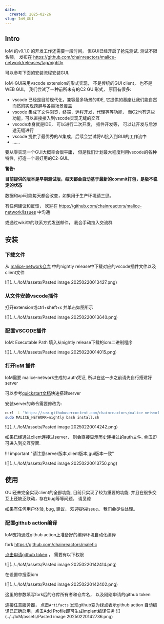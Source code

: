 ```yaml
---
date:
  created: 2025-02-26
slug: IoM_GUI
---
```


## Intro

IoM 的v0.1.0 的开发工作还需要一段时间， 但GUI已经开启了抢先测试. 测试不限名额， 发布在 https://github.com/chainreactors/malice-network/releases/tag/nightly

可以参考下面的安装流程安装GUI.

IoM-GUI采用vscode extension的形式实现， 不是传统的GUI client， 也不是WEB GUI。 我们尝试了一种前所未有的C2 GUI形式， 原因有很多: 

* vscode 已经是目前现代化，兼容最多场景的IDE, 它提供的基座让我们能自然而然的实现跨屏与各类场景覆盖
* vscode 集成了文件浏览，终端，远程开发，代理等等功能， 而C2也有这些功能，可以直接接入到vscode实现无缝的交互
* vscode本身就是IDE， 可以进行二次开发， 插件开发等， 可以让开发与后渗透无缝进行
* vscode 提供了最优秀的AI集成，后续会尝试将AI接入到GUI的工作流中
* ......

要从零实现一个GUI大概率会很平庸， 但是我们计划最大程度利用vscode的各种特性，打造一个最好用的C2-GUI。 

**警告:** 

**目前提供的版本是早期测试版，每天都会自动基于最新的commit打包，是极不稳定的状态**

<!-- more -->

数据和api可能每天都会改变，如果用于生产环境请三思。 

有任何建议和反馈， 欢迎在 https://github.com/chainreactors/malice-network/issues 中沟通

或通过wiki中的联系方式发送邮件， 我会手动拉入交流群

## 安装

### 下载文件
从 [malice-network仓库](https://github.com/chainreactors/malice-network/releases/tag/nightly) 中的nightly release中下载对应的vscode插件文件以及client文件

![](../../IoM/assets/Pasted image 20250220013427.png)

### 从文件安装vscode插件

打开extension或ctrl+sheft+x 并单击如图所示

![](../../IoM/assets/Pasted image 20250220013640.png)

### 配置VSCODE插件

IoM: Executable Path 填入从nightly release下载的iom二进制程序

![](../../IoM/assets/Pasted image 20250220014015.png)

### 打开IoM 插件

IoM需要 malice-network生成的.auth凭证, 所以在这一步之前请先自行搭建好server

可以参考[quickstart文档](/IoM/quickstart/#server)快速搭建server

安装server的命令需要修改为:
```bash
curl -L "https://raw.githubusercontent.com/chainreactors/malice-network/master/install.sh" -o install.sh
sudo MALICE_NETWORK=nightly bash install.sh
```

![](../../IoM/assets/Pasted image 20250220014242.png)

如果已经通过client连接过server， 则会直接显示历史连接过的auth文件. 单击即可进入到交互界面. 

!!! important "请注意server版本,client版本,gui版本一致"

![](../../IoM/assets/Pasted image 20250220013750.png)


## 使用


GUI还未完全实现client的全部功能, 目前只实现了较为重要的功能. 并且在很多交互上还缺乏联动，存在bug等等问题。 请见谅

如果有任何用户体验, bug, 建议， 欢迎提供issue。 我们会尽快处理。

### 配置github action编译

IoM支持通过github action上准备好的编译环境自动化编译

fork https://github.com/chainreactors/malefic

[点击申请github token](https://github.com/settings/tokens/new) ， 需要有以下权限

![](../../IoM/assets/Pasted image 20250220142414.png)

在设置中搜索iom

![](../../IoM/assets/Pasted image 20250220142402.png)


这里的参数填写fork后的仓库所有者和仓库名， 以及刚刚申请的github token

连接任意服务器， 点击`Artifacts` 发现github变为绿点表示github action 自动编译已正确启用，点击Add Profile即可生成implant编译任务
![](../../IoM/assets/Pasted image 20250220142736.png)